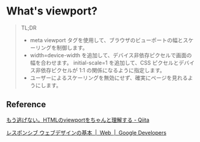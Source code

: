 # What's viewport?
>TL;DR
>
>  - meta viewport タグを使用して、ブラウザのビューポートの幅とスケーリングを制御します。
>  - width=device-width を追加して、デバイス非依存ピクセルで画面の幅を合わせます。
>   initial-scale=1 を追加して、CSS ピクセルとデバイス非依存ピクセルが 1:1 の関係になるように指定します。
>  - ユーザーによるスケーリングを無効にせず、確実にページを見れるようにします。


## Reference
[もう逃げない。HTMLのviewportをちゃんと理解する - Qiita](http://qiita.com/ryounagaoka/items/045b2808a5ed43f96607)

[レスポンシブ ウェブデザインの基本  |  Web  |  Google Developers](https://developers.google.com/web/fundamentals/design-and-ui/responsive/?hl=ja)
